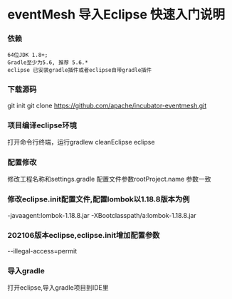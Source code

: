 # eventMesh 导入Eclipse 快速入门说明

### 依赖

```
64位JDK 1.8+;
Gradle至少为5.6, 推荐 5.6.*
eclipse 已安装gradle插件或者eclipse自带gradle插件
```

### 下载源码
git init
git clone https://github.com/apache/incubator-eventmesh.git 

### 项目编译eclipse环境

打开命令行终端，运行gradlew cleanEclipse eclipse

### 配置修改
修改工程名称和settings.gradle 配置文件参数rootProject.name 参数一致

### 修改eclipse.init配置文件,配置lombok以1.18.8版本为例
-javaagent:lombok-1.18.8.jar
-XBootclasspath/a:lombok-1.18.8.jar

### 202106版本eclipse,eclipse.init增加配置参数
--illegal-access=permit


### 导入gradle
打开eclipse,导入gradle项目到IDE里

